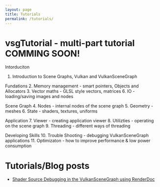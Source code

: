 ```yaml
---
layout: page
title: Tutorials
permalink: /tutorials/
---
```


# vsgTutorial - multi-part tutorial COMMING SOON!

Intorduciton
1. Introduction to Scene Graphs, Vulkan and VulkanSceneGraph

Fundations
2. Memory management - smart pointers, Objects and Allocators
3. Vector maths - GLSL style vectors, matrices
6. IO - loading/saving images and nodes

Scene Graph
4. Nodes - internal nodes of the scene graph
5. Geometry - meshes
6. State - shaders, textures, uniforms

Application
7. Viewer - creating application viewer
8. Utilizties - operating on the scene graph
9. Threading - different ways of threading

Developing Skills
10. Trouble Shooting - debugging VulkanSceneGraph applications
11. Optimizaton - how to improve performance & low power consumption

# Tutorials/Blog posts

* [Shader Source Debugging in the VulkanSceneGraph using RenderDoc](https://timoore.github.io/2023/03/14/shader-source.html)

